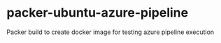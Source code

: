 # packer-ubuntu-azure-pipeline
Packer build to create docker image for testing azure pipeline execution
